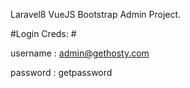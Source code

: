 Laravel8 VueJS Bootstrap Admin Project.

#Login Creds: #

username : admin@gethosty.com

password : getpassword